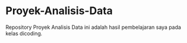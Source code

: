 # Proyek-Analisis-Data
Repository Proyek Analisis Data ini adalah hasil pembelajaran saya pada kelas dicoding.
